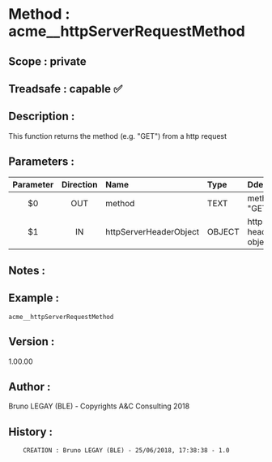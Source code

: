 ﻿# **Method :** acme__httpServerRequestMethod## **Scope :** private## **Treadsafe :** capable ✅ ## **Description :** This function returns the method (e.g. "GET") from a http request## **Parameters :** | Parameter | Direction | Name | Type | Ddescription | |:----:|:----:|:----|:----|:----| | $0 | OUT | method | TEXT | method (e.g. "GET") | | $1 | IN | httpServerHeaderObject | OBJECT | http server header object | ## **Notes :** ## **Example :** ```acme__httpServerRequestMethod```## **Version :** 1.00.00## **Author :** Bruno LEGAY (BLE) - Copyrights A&C Consulting 2018## **History :**          CREATION : Bruno LEGAY (BLE) - 25/06/2018, 17:38:38 - 1.0
